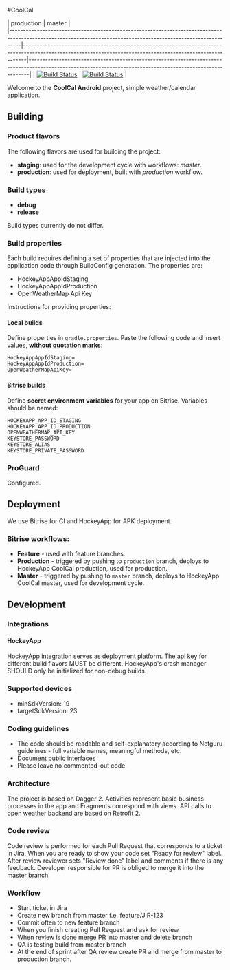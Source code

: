 #CoolCal

| production                                                                                                                                                     | master                                                                                                                                                    |                                                     
|----------------------------------------------------------------------------------------------------------------------------------------------------------------|-------------------------------------------------------------------------------------------------------------------------------------------------------------|------------------------------------------------------------------------------------------------------------------------------------------------------------|
| [![Build Status](https://www.bitrise.io/app/f8461c8e446b8de1.svg?token=Ydp21H8UswECEztLf4Zn9A&branch=production)](https://www.bitrise.io/app/f8461c8e446b8de1) | [![Build Status](https://www.bitrise.io/app/f8461c8e446b8de1.svg?token=Ydp21H8UswECEztLf4Zn9A&branch=master)](https://www.bitrise.io/app/f8461c8e446b8de1) |

Welcome to the **CoolCal Android** project, simple weather/calendar application.

## Building

### Product flavors
The following flavors are used for building the project:
- **staging**: used for the development cycle with workflows: _master_.
- **production**: used for deployment, built with _production_ workflow.

### Build types 
- **debug** 
- **release** 

Build types currently do not differ.

### Build properties
Each build requires defining a set of properties that are injected into the application code through BuildConfig generation. The properties are:

- HockeyAppAppIdStaging
- HockeyAppAppIdProduction
- OpenWeatherMap Api Key

Instructions for providing properties:

#### Local builds
Define properties in `gradle.properties`. Paste the following code and insert values, **without quotation marks**: 
```
HockeyAppAppIdStaging=
HockeyAppAppIdProduction=
OpenWeatherMapApiKey=
```

#### Bitrise builds
Define **secret environment variables** for your app on Bitrise. Variables should be named:
```
HOCKEYAPP_APP_ID_STAGING
HOCKEYAPP_APP_ID_PRODUCTION
OPENWEATHERMAP_API_KEY
KEYSTORE_PASSWORD
KEYSTORE_ALIAS
KEYSTORE_PRIVATE_PASSWORD
```
### ProGuard
Configured.

## Deployment
We use Bitrise for CI and HockeyApp for APK deployment.

### Bitrise workflows:
- **Feature** - used with feature branches.
- **Production** - triggered by pushing to `production` branch, deploys to HockeyApp CoolCal production, used for production.
- **Master** - triggered by pushing to `master` branch, deploys to HockeyApp CoolCal master, used for development cycle.

## Development

### Integrations
#### HockeyApp
HockeyApp integration serves as deployment platform. The api key for different
build flavors MUST be different. HockeyApp's crash manager SHOULD only be initialized for non-debug
builds.

### Supported devices
- minSdkVersion: 19
- targetSdkVersion: 23

### Coding guidelines
- The code should be readable and self-explanatory according to Netguru guidelines - full variable names, meaningful methods, etc.
- Document public interfaces
- Please leave no commented-out code.

### Architecture
The project is based on Dagger 2. Activities represent basic business processes in the app and Fragments correspond with views. API calls to open weather backend are based on Retrofit 2.

### Code review
Code review is performed for each Pull Request that corresponds to a ticket in Jira. When you are ready to show your code set "Ready for review" label. After review reviewer sets "Review done" label and comments if there is any feedback. Developer responsible for PR is obliged to merge it into the master branch.

### Workflow
- Start ticket in Jira
- Create new branch from master f.e. feature/JIR-123
- Commit often to new feature branch
- When you finish creating Pull Request and ask for review
- When review is done merge PR into master and delete branch
- QA is testing build from master branch
- At the end of sprint after QA review create PR and merge from master to production branch.
